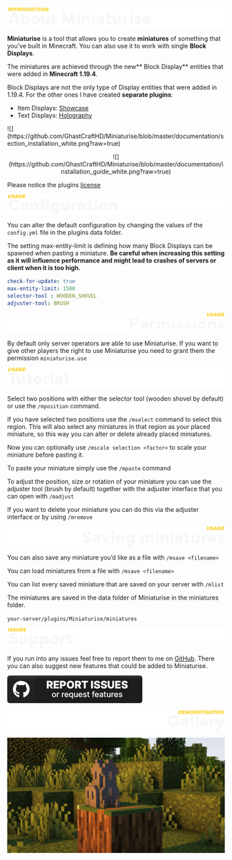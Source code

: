 ![](https://github.com/GhastCraftHD/Miniaturise/blob/master/documentation/section_introduction_white.png?raw=true)

**Miniaturise** is a tool that allows you to create **miniatures** of something that you’ve built in Minecraft. You can also use it to work with single **Block Displays**.

The miniatures are achieved through the new** Block Display** entities that were added in **Minecraft 1.19.4**.

Block Displays are not the only type of Display entities that were added in 1.19.4. For the other ones I have created **separate plugins**:
* Item Displays: [Showcase](https://hangar.papermc.io/GhastCraftHD/Showcase)
* Text Displays: [Holography](https://hangar.papermc.io/GhastCraftHD/Holography)

<p align=left> ![](https://github.com/GhastCraftHD/Miniaturise/blob/master/documentation/section_installation_white.png?raw=true) </p>
<p align=center> ![](https://github.com/GhastCraftHD/Miniaturise/blob/master/documentation/installation_guide_white.png?raw=true) </p>

Please notice the plugins [license](https://github.com/GhastCraftHD/Miniaturise/blob/master/LICENSE)

![](https://github.com/GhastCraftHD/Miniaturise/blob/master/documentation/section_config_white.png?raw=true)

You can alter the default configuration by changing the values of the `config.yml` file in the plugins data folder.

The setting max-entity-limit is defining how many Block Displays can be spawned when pasting a miniature.
**Be careful when increasing this setting as it will influence performance and might lead to crashes of servers or client when it is too high.**

```yaml
check-for-update: true
max-entity-limit: 1500
selector-tool : WOODEN_SHOVEL
adjuster-tool: BRUSH
```

![](https://github.com/GhastCraftHD/Miniaturise/blob/master/documentation/section_permissions_white.png?raw=true)

By default only server operators are able to use Miniaturise. If you want to give other players the right to use Miniaturise you need to grant them the permission `miniaturise.use`

![](https://github.com/GhastCraftHD/Miniaturise/blob/master/documentation/section_tutorial_white.png?raw=true)

Select two positions with either the selector tool (wooden shovel by default) or use the `/mposition` command.

If you have selected two positions use the `/mselect` command to select this region. This will also select any miniatures in that region as your placed miniature, so this way you can alter or delete already placed miniatures.

Now you can optionally use `/mscale selection <factor>` to scale your miniature before pasting it.

To paste your miniature simply use the `/mpaste` command

To adjust the position, size or rotation of your miniature you can use the adjuster tool (brush by default) together with the adjuster interface that you can open with `/madjust`

If you want to delete your miniature you can do this via the adjuster interface or by using `/mremove`

![](https://github.com/GhastCraftHD/Miniaturise/blob/master/documentation/section_saving_white.png?raw=true)

You can also save any miniature you’d like as a file with `/msave <filename>`

You can load miniatures from a file with `/msave <filename>`

You can list every saved miniature that are saved on your server with `/mlist`

The miniatures are saved in the data folder of Miniaturise in the miniatures folder.

`your-server/plugins/Miniaturise/miniatures`

![](https://github.com/GhastCraftHD/Miniaturise/blob/master/documentation/section_support_white.png?raw=true)

If you run into any issues feel free to report them to me on [GitHub](https://github.com/GhastCraftHD/Miniaturise/issues). There you can also suggest new features that could be added to Miniaturise.

[![](https://github.com/GhastCraftHD/Miniaturise/blob/master/documentation/github_button.png?raw=true)](https://github.com/GhastCraftHD/Miniaturise/issues)

![](https://github.com/GhastCraftHD/Miniaturise/blob/master/documentation/section_gallery_white.png?raw=true)

![](https://github.com/GhastCraftHD/Miniaturise/blob/master/miniaturise.jpg?raw=true)

